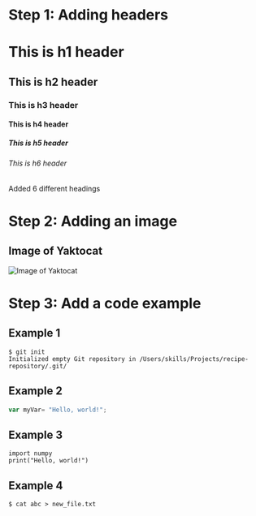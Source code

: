 # Step 1: Adding headers
# This is h1 header
## This is h2 header
### This is h3 header
#### This is h4 header
##### This is h5 header
###### This is h6 header

Added 6 different headings


# Step 2: Adding an image
## Image of Yaktocat
![Image of Yaktocat](https://octodex.github.com/images/yaktocat.png)

# Step 3: Add a code example
## Example 1
```
$ git init
Initialized empty Git repository in /Users/skills/Projects/recipe-repository/.git/
```

## Example 2
``` javascript
var myVar= "Hello, world!";
```

## Example 3
```
import numpy
print("Hello, world!")
```

## Example 4
```
$ cat abc > new_file.txt
```
